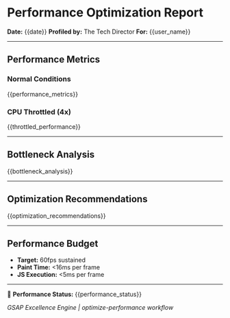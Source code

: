 # Performance Optimization Report

**Date:** {{date}}
**Profiled by:** The Tech Director
**For:** {{user_name}}

---

## Performance Metrics

### Normal Conditions
{{performance_metrics}}

### CPU Throttled (4x)
{{throttled_performance}}

---

## Bottleneck Analysis

{{bottleneck_analysis}}

---

## Optimization Recommendations

{{optimization_recommendations}}

---

## Performance Budget

- **Target:** 60fps sustained
- **Paint Time:** <16ms per frame
- **JS Execution:** <5ms per frame

---

🔧 **Performance Status:** {{performance_status}}

_GSAP Excellence Engine | optimize-performance workflow_
